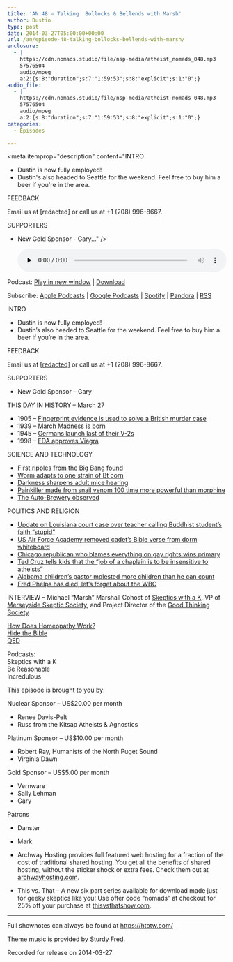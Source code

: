 ```yaml
---
title: 'AN 48 – Talking  Bollocks & Bellends with Marsh'
author: Dustin
type: post
date: 2014-03-27T05:00:00+00:00
url: /an/episode-48-talking-bollocks-bellends-with-marsh/
enclosure:
  - |
    https://cdn.nomads.studio/file/nsp-media/atheist_nomads_048.mp3
    57576504
    audio/mpeg
    a:2:{s:8:"duration";s:7:"1:59:53";s:8:"explicit";s:1:"0";}
audio_file:
  - |
    https://cdn.nomads.studio/file/nsp-media/atheist_nomads_048.mp3
    57576504
    audio/mpeg
    a:2:{s:8:"duration";s:7:"1:59:53";s:8:"explicit";s:1:"0";}
categories:
  - Episodes

---
```

<div itemscope itemtype="http://schema.org/AudioObject">
  <meta itemprop="name" content="Episode 48 &#8211; Talking  Bollocks &#038; Bellends with Marsh" />
  
  <meta itemprop="uploadDate" content="2014-03-26T23:00:00-06:00" />
  
  <meta itemprop="encodingFormat" content="audio/mpeg" />
  
  <meta itemprop="duration" content="PT1H59M53S" />
  
  <meta itemprop="description" content="INTRO

* Dustin is now fully employed!
* Dustin's also headed to Seattle for the weekend. Feel free to buy him a beer if you're in the area.

FEEDBACK

Email us at [redacted] or call us at +1 (208) 996-8667.

SUPPORTERS

* New Gold Sponsor - Gary..." />
  
  <meta itemprop="contentUrl" content="https://dts.podtrac.com/redirect.mp3/cdn.nomads.studio/file/nsp-media/atheist_nomads_048.mp3" />
  
  <meta itemprop="contentSize" content="54.9" />
  </p> 
  
  <div class="powerpress_player" id="powerpress_player_8303">
    <audio class="wp-audio-shortcode" id="audio-5190-47" preload="none" style="width: 100%;" controls="controls"><source type="audio/mpeg" src="https://dts.podtrac.com/redirect.mp3/cdn.nomads.studio/file/nsp-media/atheist_nomads_048.mp3?_=47" /><a href="https://dts.podtrac.com/redirect.mp3/cdn.nomads.studio/file/nsp-media/atheist_nomads_048.mp3">https://dts.podtrac.com/redirect.mp3/cdn.nomads.studio/file/nsp-media/atheist_nomads_048.mp3</a></audio>
  </div>
</div>

<p class="powerpress_links powerpress_links_mp3">
  Podcast: <a href="https://dts.podtrac.com/redirect.mp3/cdn.nomads.studio/file/nsp-media/atheist_nomads_048.mp3" class="powerpress_link_pinw" target="_blank" title="Play in new window" onclick="return powerpress_pinw('https://htotw.com/?powerpress_pinw=5190-podcast');" rel="nofollow">Play in new window</a> | <a href="https://dts.podtrac.com/redirect.mp3/cdn.nomads.studio/file/nsp-media/atheist_nomads_048.mp3" class="powerpress_link_d" title="Download" rel="nofollow" download="atheist_nomads_048.mp3">Download</a>
</p>

<p class="powerpress_links powerpress_subscribe_links">
  Subscribe: <a href="https://podcasts.apple.com/us/podcast/humanists-take-on-the-world/id530050098?mt=2&ls=1" class="powerpress_link_subscribe powerpress_link_subscribe_itunes" target="_blank" title="Subscribe on Apple Podcasts" rel="nofollow">Apple Podcasts</a> | <a href="https://www.google.com/podcasts?feed=aHR0cDovL2F0aGVpc3Rub21hZHMubGlic3luLmNvbS9yc3M%3D" class="powerpress_link_subscribe powerpress_link_subscribe_googleplay" target="_blank" title="Subscribe on Google Podcasts" rel="nofollow">Google Podcasts</a> | <a href="https://open.spotify.com/show/3LzK2xZGike6Tc1GEMtMbr?si=LieN9SNuTpq96smuaUsH8A" class="powerpress_link_subscribe powerpress_link_subscribe_spotify" target="_blank" title="Subscribe on Spotify" rel="nofollow">Spotify</a> | <a href="https://www.pandora.com/podcast/atheist-nomads/PC:10122?corr=62071012&part=ug" class="powerpress_link_subscribe powerpress_link_subscribe_pandora" target="_blank" title="Subscribe on Pandora" rel="nofollow">Pandora</a> | <a href="https://htotw.com/feed/podcast/" class="powerpress_link_subscribe powerpress_link_subscribe_rss" target="_blank" title="Subscribe via RSS" rel="nofollow">RSS</a>
</p>

INTRO

* Dustin is now fully employed!  
* Dustin&#8217;s also headed to Seattle for the weekend. Feel free to buy him a beer if you&#8217;re in the area.

FEEDBACK

Email us at <a href="mailto:[redacted]" target="_blank" rel="noopener">[redacted]</a> or call us at +1 (208) 996-8667.

SUPPORTERS

* New Gold Sponsor &#8211; Gary

THIS DAY IN HISTORY &#8211; March 27

* 1905 &#8211; <a href="http://www.history.com/this-day-in-history/fingerprint-evidence-is-used-to-solve-a-british-murder-case" target="_blank" rel="noopener">Fingerprint evidence is used to solve a British murder case</a>  
* 1939 &#8211; <a href="http://www.history.com/this-day-in-history/march-madness-is-born" target="_blank" rel="noopener">March Madness is born</a>  
* 1945 &#8211; <a href="http://www.history.com/this-day-in-history/germans-launch-last-of-their-v-2s" target="_blank" rel="noopener">Germans launch last of their V-2s</a>  
* 1998 &#8211; <a href="http://www.history.com/this-day-in-history/fda-approves-viagra" target="_blank" rel="noopener">FDA approves Viagra</a>

SCIENCE AND TECHNOLOGY

* <a href="http://www.newscientist.com/article/dn25235-first-glimpse-of-big-bang-ripples-from-universes-birth.html?full=true#.Uy8opnXh_gg" target="_blank" rel="noopener">First ripples from the Big Bang found</a>  
* <a href="http://www.rawstory.com/rs/2014/03/18/corn-eating-worm-evolves-to-feed-on-gmo-corn-designed-to-kill-it/" target="_blank" rel="noopener">Worm adapts to one strain of Bt corn</a>  
* <a href="http://www.nature.com/news/darkness-sharpens-hearing-in-adult-mice-1.14677" target="_blank" rel="noopener">Darkness sharpens adult mice hearing</a>  
* <a href="http://www.rawstory.com/rs/2014/03/16/pain-killer-made-from-snail-venom-potentially-100-times-more-potent-than-morphine/" target="_blank" rel="noopener">Painkiller made from snail venom 100 time more powerful than morphine</a>  
* <a href="http://file.scirp.org/Html/1-2100535_33912.htm" target="_blank" rel="noopener">The Auto-Brewery observed</a>

POLITICS AND RELIGION

* <a href="http://www.rawstory.com/rs/2014/03/17/judge-rules-against-creationist-teacher-who-called-buddhist-students-faith-stupid/" target="_blank" rel="noopener">Update on Louisiana court case over teacher calling Buddhist student’s faith “stupid”</a>  
* <a href="http://www.foxnews.com/opinion/2014/03/11/air-force-academy-removes-bible-verse-from-cadet-whiteboard/?cmpid=edpick&google_editors_picks=true" target="_blank" rel="noopener">US Air Force Academy removed cadet’s Bible verse from dorm whiteboard</a>  
* <a href="http://www.rawstory.com/rs/2014/03/19/chicago-republican-who-blamed-autism-and-tornadoes-on-lgbt-rights-wins-her-primary/" target="_blank" rel="noopener">Chicago republican who blames everything on gay rights wins primary</a>  
* <a href="http://www.rawstory.com/rs/2014/03/19/ted-cruz-tells-home-schooled-kids-the-job-of-a-chaplain-is-to-be-insensitive-to-atheists/" target="_blank" rel="noopener">Ted Cruz tells kids that the “job of a chaplain is to be insensitive to atheists”</a>  
* <a href="http://www.waff.com/story/24641126/court-documents-released-in-childrens-pastor-sex-abuse-investigation" target="_blank" rel="noopener">Alabama children’s pastor molested more children than he can count</a>  
* <a href="http://www.usatoday.com/story/news/nation/2014/03/20/westboro-church-fred-phelps-gay-controversy/6664703/" target="_blank" rel="noopener">Fred Phelps has died, let’s forget about the WBC</a>

INTERVIEW &#8211; Michael “Marsh” Marshall Cohost of <a href="http://www.merseysideskeptics.org.uk/" target="_blank" rel="noopener">Skeptics with a K</a>, VP of <a href="http://www.merseysideskeptics.org.uk/" target="_blank" rel="noopener">Merseyside Skeptic Society</a>, and Project Director of the <a href="http://goodthinkingsociety.org/" target="_blank" rel="noopener">Good Thinking Society</a>

<a href="http://www.howdoeshomeopathywork.com/" target="_blank" rel="noopener">How Does Homeopathy Work?</a>  
<a href="http://hidethebible.tumblr.com/" target="_blank" rel="noopener">Hide the Bible</a>  
<a href="https://qedcon.org/" target="_blank" rel="noopener">QED</a>

Podcasts:  
Skeptics with a K  
Be Reasonable  
Incredulous

This episode is brought to you by:

Nuclear Sponsor &#8211; US$20.00 per month  
* Renee Davis-Pelt  
* Russ from the Kitsap Atheists & Agnostics

Platinum Sponsor – US$10.00 per month  
* Robert Ray, Humanists of the North Puget Sound  
* Virginia Dawn

Gold Sponsor – US$5.00 per month  
* Vernware  
* Sally Lehman  
* Gary

Patrons  
* Danster  
* Mark

* Archway Hosting provides full featured web hosting for a fraction of the cost of traditional shared hosting. You get all the benefits of shared hosting, without the sticker shock or extra fees. Check them out at <a href="http://archwayhosting.com/" target="_blank" rel="noopener">archwayhosting.com</a>.  
* This vs. That &#8211; A new six part series available for download made just for geeky skeptics like you! Use offer code &#8220;nomads&#8221; at checkout for 25% off your purchase at <a href="http://www.thisvsthatshow.com/" target="_blank" rel="noopener">thisvsthatshow.com</a>.

<hr width="500" />

Full shownotes can always be found at <https://htotw.com/>  

Theme music is provided by Sturdy Fred.

Recorded for release on 2014-03-27